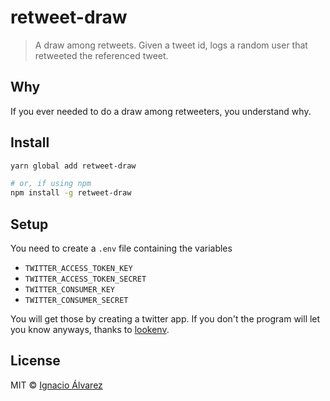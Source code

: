 # retweet-draw

> A draw among retweets. Given a tweet id, logs a random user that retweeted the referenced tweet.

## Why
If you ever needed to do a draw among retweeters, you understand why.

## Install
```bash
yarn global add retweet-draw

# or, if using npm
npm install -g retweet-draw
```

## Setup
You need to create a `.env` file containing the variables
- `TWITTER_ACCESS_TOKEN_KEY`
- `TWITTER_ACCESS_TOKEN_SECRET`
- `TWITTER_CONSUMER_KEY`
- `TWITTER_CONSUMER_SECRET`

You will get those by creating a twitter app. If you don't the program will let you know anyways, thanks to [lookenv](https://github.com/RodrigoEspinosa/lookenv).

## License
MIT © [Ignacio Álvarez](http://github.com/nachoaIvarez)
